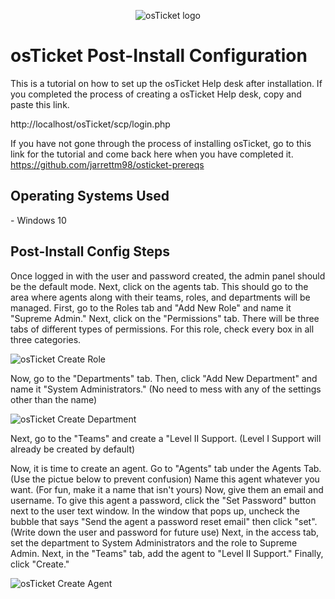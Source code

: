 <p align="center">
<img src="https://i.imgur.com/Clzj7Xs.png" alt="osTicket logo"/>
</p>
<h1>osTicket Post-Install Configuration</h1>
This is a tutorial on how to set up the osTicket Help desk after installation. If you completed the process of creating a osTicket Help desk, copy and paste this link.

http://localhost/osTicket/scp/login.php

If you have not gone through the process of installing osTicket, go to this link for the tutorial and come back here when you have completed it.
https://github.com/jarrettm98/osticket-prereqs


<h2> Operating Systems Used </h2>
- Windows 10
<h2>Post-Install Config Steps</h2>

Once logged in with the user and password created, the admin panel should be the default mode. Next, click on the agents tab. This should go to the area where agents along with their teams, roles, and departments will be managed. First, go to the Roles tab and "Add New Role" and name it "Supreme Admin." Next, click on the "Permissions" tab. There will be three tabs of different types of permissions. For this role, check every box in all three categories.

![osTicket Create Role](https://github.com/jarrettm98/osticket-post-install-config/assets/140662793/4d3aee33-b8c0-4549-a01e-93b000b16607)


Now, go to the "Departments" tab. Then, click "Add New Department" and name it "System Administrators." (No need to mess with any of the settings other than the name)

![osTicket Create Department](https://github.com/jarrettm98/osticket-post-install-config/assets/140662793/a7267e3c-8f3e-401f-afc3-eb23ccb5dc04)

Next, go to the "Teams" and create a "Level II Support. (Level I Support will already be created by default)

Now, it is time to create an agent. Go to "Agents" tab under the Agents Tab. (Use the pictue below to prevent confusion) Name this agent whatever you want. (For fun, make it a name that isn't yours) Now, give them an email and username. To give this agent a password, click the "Set Password" button next to the user text window. In the window that pops up, uncheck the bubble that says "Send the agent a password reset email" then click "set". (Write down the user and password for future use) Next, in the access tab, set the department to System Administrators and the role to Supreme Admin. Next, in the "Teams" tab, add the agent to "Level II Support." Finally, click "Create."

![osTicket Create Agent](https://github.com/jarrettm98/osticket-post-install-config/assets/140662793/99a7edd2-9847-45ca-b814-d1019adf19d1)


